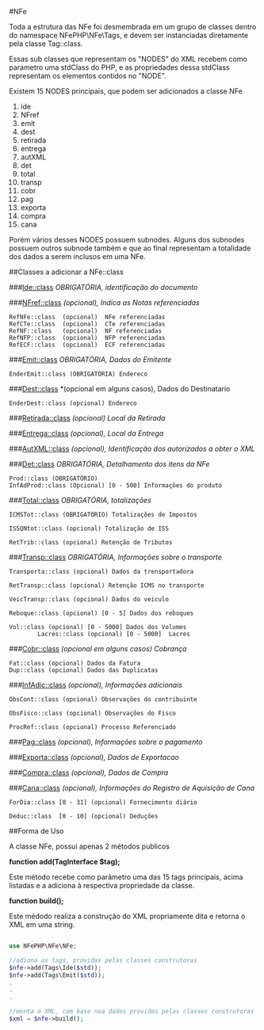 #NFe

Toda a estrutura das NFe foi desmembrada em um grupo de classes dentro do namespace NFePHP\NFe\Tags, e devem ser instanciadas diretamente pela classe Tag::class.

Essas sub classes que representam os "NODES" do XML recebem como parametro uma stdClass do PHP, e as propriedades dessa stdClass representam os elementos contidos no "NODE".

Existem 15 NODES principais, que podem ser adicionados a classe NFe 

1. ide
2. NFref
3. emit
4. dest
5. retirada
6. entrega
7. autXML
8. det
9. total
10. transp
11. cobr
12. pag
13. exporta
14. compra
15. cana

Porém vários desses NODES possuem subnodes.
Alguns dos subnodes possuem outros subnode também e que ao final representam a totalidade dos dados a serem inclusos em uma NFe.


##Classes a adicionar a NFe::class


###[Ide::class](Ide.md)
*OBRIGATÓRIA, identificação do documento*  


###[NFref::class](NFref.md) 
*(opcional), Indica as Notas referenciadas*

    RefNFe::class  (opcional)  NFe referenciadas
    RefCTe::class  (opcional)  CTe referenciadas
    RefNF::class   (opcional)  NF referenciadas
    RefNFP::class  (opcional)  NFP referenciadas
    RefECF::class  (opcional)  ECF referenciadas

###[Emit::class](Emit.md)
*OBRIGATÓRIA, Dados do Emitente*

    EnderEmit::class (OBRIGATÓRIA) Endereco

###[Dest::class](Dest.md)
*(opcional em alguns casos), Dados do  Destinatario

    EnderDest::class (opcional) Endereco

###[Retirada::class](Retirada.md)
*(opcional)  Local da Retirada*

###[Entrega::class](Entrega.md)
*(opcional), Local da Entrega*

###[AutXML::class](AutXML.md)
*(opcional), Identificação dos autorizados a obter o XML*

###[Det::class](Det.md)
*OBRIGATÓRIA, Detalhamento dos itens da NFe*

	Prod::class (OBRIGATÓRIO) 
	InfAdProd::class (Opcional) [0 - 500] Informações do produto

###[Total::class](Total.md)
*OBRIGATÓRIA, totalizações*

	ICMSTot::class (OBRIGATÓRIO) Totalizações de Impostos
	
	ISSQNtot::class (opcional) Totalização de ISS
	
	RetTrib::class (opcional) Retenção de Tributos

###[Transp::class](Transp.md)
*OBRIGATÓRIA, Informações sobre o transporte*

    Transporta::class (opcional) Dados da trensportadora
    
    RetTransp::class (opcional) Retenção ICMS no transporte
    
    VeicTransp::class (opcional) Dados do veiculo
    
    Reboque::class (opcional) [0 - 5] Dados dos reboques
    
    Vol::class (opcional) [0 - 5000] Dados dos Volumes
    		Lacres::class (opcional) [0 - 5000]  Lacres 

###[Cobr::class](Cobr.md)
*(opcional em alguns casos)  Cobrança*

    Fat::class (opcional) Dados da Fatura
    Dup::class (opcional) Dados das Duplicatas

###[InfAdic::class](InfAdic.md)
*(opcional), Informações adicionais*

	ObsCont::class (opcional) Observações do contribuinte
	
	ObsFisco::class (opcional) Observações do Fisco
	
	ProcRef::class (opcional) Processo Referenciado

###[Pag::class](Pag.md)
*(opcional), Informações sobre o pagamento*

###[Exporta::class](Exporta.md)
*(opcional), Dados de Exportacao*

###[Compra::class](Compra.md)
*(opcional), Dados de Compra*

###[Cana::class](Cana.md)
*(opcional), Informações do Registro de Aquisição de Cana*

    ForDia::class [0 - 31] (opcional) Fornecimento diário
    
    Deduc::class  [0 - 10] (opcional) Deduções

##Forma de Uso

A classe NFe, possui apenas 2 métodos publicos

**function add(TagInterface $tag);**

Este método recebe como parâmetro uma das 15 tags principais, acima listadas e a adiciona à respectiva propriedade da classe.
 
**function build();**

Este médodo realiza a construção do XML propriamente dita e retorna o XML em uma string.


```php

use NFePHP\NFe\NFe;

//adiona as tags, providas pelas classes construtoras
$nfe->add(Tags\Ide($std));
$nfe->add(Tags\Emit($std));
.
.
.

//monta o XML, com base noa dados providos pelas classes construtoras
$xml = $nfe->build();


```

   